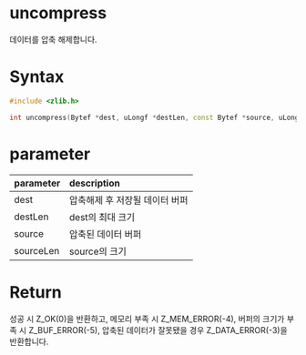 # uncompress

데이터를 압축 해제합니다.

# **Syntax**

```c++
#include <zlib.h>

int uncompress(Bytef *dest, uLongf *destLen, const Bytef *source, uLong sourceLen);
```

# **parameter**

| parameter | description |
| :---      | :--- |
| dest | 압축해제 후 저장될 데이터 버퍼 |
| destLen | dest의 최대 크기 |
| source | 압축된 데이터 버퍼 |
| sourceLen | source의 크기 |

# **Return**

성공 시 Z_OK(0)을 반환하고, 메모리 부족 시 Z_MEM_ERROR(-4), 버퍼의 크기가 부족 시 Z_BUF_ERROR(-5), 압축된 데이터가 잘못됐을 경우 Z_DATA_ERROR(-3)을 반환합니다.